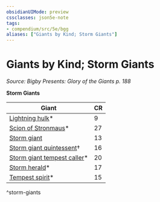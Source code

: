 ```yaml
---
obsidianUIMode: preview
cssclasses: json5e-note
tags:
- compendium/src/5e/bgg
aliases: ["Giants by Kind; Storm Giants"]
---
```

# Giants by Kind; Storm Giants
*Source: Bigby Presents: Glory of the Giants p. 188* 

**Storm Giants**

| Giant | CR |
|-------|----|
| [Lightning hulk](Mechanics/bestiary/elemental/lightning-hulk-bgg.md)* | 9 |
| [Scion of Stronmaus](Mechanics/bestiary/giant/scion-of-stronmaus-bgg.md)* | 27 |
| [Storm giant](Mechanics/bestiary/giant/storm-giant.md) | 13 |
| [Storm giant quintessent](Mechanics/bestiary/giant/storm-giant-quintessent-mpmm.md)† | 16 |
| [Storm giant tempest caller](Mechanics/bestiary/giant/storm-giant-tempest-caller-bgg.md)* | 20 |
| [Storm herald](Mechanics/bestiary/aberration/storm-herald-bgg.md)* | 17 |
| [Tempest spirit](Mechanics/bestiary/undead/tempest-spirit-bgg.md)* | 15 |
^storm-giants